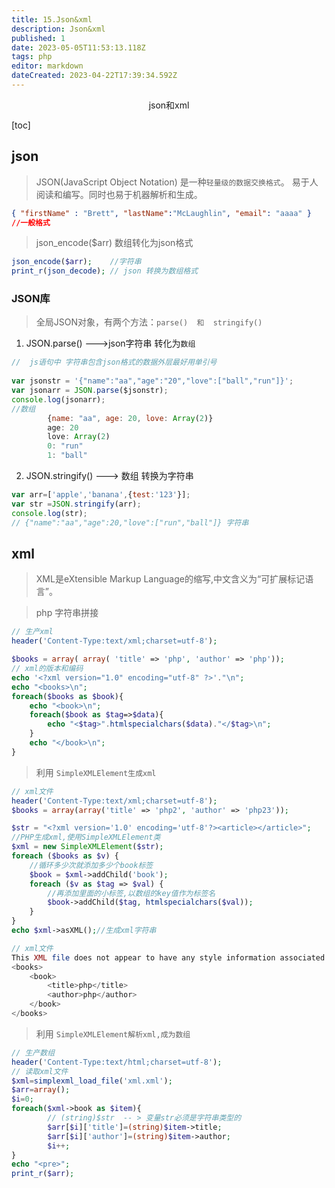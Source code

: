 ```yaml
---
title: 15.Json&xml
description: Json&xml
published: 1
date: 2023-05-05T11:53:13.118Z
tags: php
editor: markdown
dateCreated: 2023-04-22T17:39:34.592Z
---
```


<center>json和xml</center>

[toc]

## json

> JSON(JavaScript Object Notation) 是一种`轻量级的数据交换格式`。 易于人阅读和编写。同时也易于机器解析和生成。 

```json
{ "firstName" : "Brett", "lastName":"McLaughlin", "email": "aaaa" }
//一般格式
```



> json_encode($arr)  数组转化为json格式

```php
json_encode($arr);    //字符串
print_r(json_decode); // json 转换为数组格式
```

### JSON库

> 全局JSON对象，有两个方法：`parse()  和  stringify()`

1. JSON.parse()   --->json字符串  转化为`数组`

```js
//  js语句中 字符串包含json格式的数据外层最好用单引号
 
var jsonstr = '{"name":"aa","age":"20","love":["ball","run"]}';
var jsonarr = JSON.parse($jsonstr);
console.log(jsonarr);
//数组
        {name: "aa", age: 20, love: Array(2)}
        age: 20
        love: Array(2)
        0: "run"
        1: "ball"
```

2. JSON.stringify()   ---> 数组 转换为字符串

```js
var arr=['apple','banana',{test:'123'}]; 
var str =JSON.stringify(arr);
console.log(str);
// {"name":"aa","age":20,"love":["run","ball"]} 字符串
```



## xml

> XML是eXtensible Markup Language的缩写,中文含义为“可扩展标记语言”。



> php 字符串拼接

```php
// 生产xml
header('Content-Type:text/xml;charset=utf-8');

$books = array( array( 'title' => 'php', 'author' => 'php'));
// xml的版本和编码
echo '<?xml version="1.0" encoding="utf-8" ?>'."\n"; 
echo "<books>\n";
foreach($books as $book){
    echo "<book>\n";
    foreach($book as $tag=>$data){
        echo "<$tag>".htmlspecialchars($data)."</$tag>\n"; 
    }
    echo "</book>\n"; 
}
```



> 利用 `SimpleXMLElement⽣成xml`

```php
// xml文件
header('Content-Type:text/xml;charset=utf-8');
$books = array(array('title' => 'php2', 'author' => 'php23'));

$str = "<?xml version='1.0' encoding='utf-8'?><article></article>";
//PHP生成xml,使用SimpleXMLElement类
$xml = new SimpleXMLElement($str);
foreach ($books as $v) {
    //循环多少次就添加多少个book标签
    $book = $xml->addChild('book');
    foreach ($v as $tag => $val) {
        //再添加里面的小标签,以数组的key值作为标签名
        $book->addChild($tag, htmlspecialchars($val));
    }
}
echo $xml->asXML();//生成xml字符串

```

```php
// xml文件
This XML file does not appear to have any style information associated with it. The document tree is shown below.
<books>
    <book>
        <title>php</title>
        <author>php</author>
    </book>
</books>
```



>  利用  `SimpleXMLElement解析xml,成为数组`



```php
// 生产数组
header('Content-Type:text/html;charset=utf-8'); 
// 读取xml文件
$xml=simplexml_load_file('xml.xml'); 
$arr=array(); 
$i=0;
foreach($xml->book as $item){ 
    	// (string)$str  -- > 变量str必须是字符串类型的
        $arr[$i]['title']=(string)$item->title; 
        $arr[$i]['author']=(string)$item->author; 
        $i++;
}
echo "<pre>"; 
print_r($arr);
```


